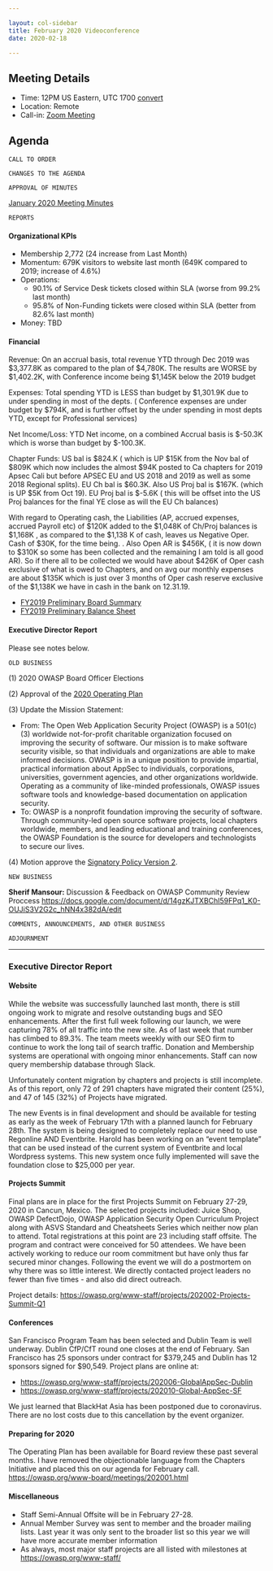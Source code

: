 ```yaml
---

layout: col-sidebar
title: February 2020 Videoconference
date: 2020-02-18

---
```


## Meeting Details
- Time: 12PM US Eastern, UTC 1700 [convert](https://www.timeanddate.com/worldclock/meetingdetails.html?year=2020&month=2&day=18&hour=17&min=0&sec=0&p1=16&p2=919&p3=78&p4=136&p5=137&p6=176&p7=179)
- Location: Remote
- Call-in: [Zoom Meeting](https://zoom.us/j/675935446)

## Agenda

```
CALL TO ORDER
```
<!--
Board Members
- Gary Robinson, Grant Ongers, Martin Knobloch, Owen Pendlebury, Richard Greenberg, Sherif Mansour, Vandana Verma Sehgal

Guests
Mike McCamon, Tom Pappas, Dawn Aitken, Emily Berman, Harold Blankenship, Lisa Jones, Sibah Poede, Kelly Santalucia
-->

```
CHANGES TO THE AGENDA
```

```
APPROVAL OF MINUTES
```
[January 2020 Meeting Minutes](/www-board/minutes/202001)

```
REPORTS
```
#### Organizational KPIs
- Membership 2,772 (24 increase from Last Month)
- Momentum: 679K visitors to website last month (649K compared to 2019; increase of 4.6%)
- Operations:
  - 90.1% of Service Desk tickets closed within SLA (worse from 99.2% last month)
  - 95.8% of Non-Funding tickets were closed within SLA (better from 82.6% last month)
- Money: TBD

#### Financial

Revenue:  On an accrual basis, total revenue YTD through Dec 2019 was $3,377.8K  as compared to the plan of $4,780K.  The results are WORSE by $1,402.2K, with Conference income being $1,145K below the 2019 budget

Expenses: Total spending YTD is LESS than budget by $1,301.9K due to under spending in most of the depts. ( Conference expenses are under budget by $794K, and is further offset by the under spending in most depts YTD, except for Professional services)

Net Income/Loss:  YTD Net income, on a combined Accrual basis is $-50.3K which is worse than budget by  $-100.3K. 

Chapter Funds: US bal is $824.K ( which is UP $15K from the Nov bal of $809K which now includes the almost $94K posted to Ca chapters for 2019 Apsec Cali but before APSEC EU and US 2018 and 2019 as well as some 2018 Regional splits).  EU Ch bal is $60.3K.  Also US Proj bal is $167K.  (which is UP $5K from Oct 19).  EU Proj bal is $-5.6K ( this will be offset into the US Proj balances for the final YE close as will the EU Ch balances)

With regard to Operating cash, the Liabilities (AP, accrued expenses, accrued Payroll etc) of $120K added to the $1,048K of Ch/Proj balances is $1,168K , as compared to the $1,138 K of cash, leaves us Negative Oper. Cash of $30K, for the time being. .  Also Open AR is $456K, ( it is now down to $310K so some has been collected and the remaining I am told is all good AR).  So if there all to be collected we would have about $426K of Oper cash exclusive of what is owed to Chapters, and on avg our monthly expenses are about $135K which is just over 3 months of Oper cash reserve exclusive of the $1,138K we have in cash in the bank on 12.31.19. 

- [FY2019 Preliminary Board Summary](/www-board/attachments/202002-12.19-Board-summary.pdf)
- [FY2019 Preliminary Balance Sheet](/www-board/attachments/202002-12.19-Bal-Sheet-Summary.pdf)


#### Executive Director Report

Please see notes below.

```
OLD BUSINESS
```
(1) 2020 OWASP Board Officer Elections

(2) Approval of the [2020 Operating Plan](/www-staff/operating-plan/2020)

(3) Update the Mission Statement:
- From: The Open Web Application Security Project (OWASP) is a 501(c)(3) worldwide not-for-profit charitable organization focused on improving the security of software. Our mission is to make software security visible, so that individuals and organizations are able to make informed decisions. OWASP is in a unique position to provide impartial, practical information about AppSec to individuals, corporations, universities, government agencies, and other organizations worldwide. Operating as a community of like-minded professionals, OWASP issues software tools and knowledge-based documentation on application security.
- To: OWASP is a nonprofit foundation improving the security of software. Through community-led open source software projects, local chapters worldwide, members, and leading educational and training conferences, the OWASP Foundation is the source for developers and technologists to secure our lives.

(4) Motion approve the [Signatory Policy Version 2](/www-policy/operational/signatory2).


```
NEW BUSINESS
```
**Sherif Mansour:** Discussion & Feedback on OWASP Community Review Proccess https://docs.google.com/document/d/14gzKJTXBChI59FPq1_K0-OUJiS3V2G2c_hNN4x382dA/edit

```
COMMENTS, ANNOUNCEMENTS, AND OTHER BUSINESS
```

```
ADJOURNMENT
```

***

### Executive Director Report

#### Website

While the website was successfully launched last month, there is still ongoing work to migrate and resolve outstanding bugs and SEO enhancements. After the first full week following our launch, we were capturing 78% of all traffic into the new site. As of last week that number has climbed to 89.3%. The team meets weekly with our SEO firm to continue to work the long tail of search traffic. Donation and Membership systems are operational with ongoing minor enhancements. Staff can now query membership database through Slack.

Unfortunately content migration by chapters and projects is still incomplete. As of this report, only 72 of 291 chapters have migrated their content (25%), and 47 of 145 (32%) of Projects have migrated. 

The new Events is in final development and should be available for testing as early as the week of February 17th with a planned launch for February 28th. The system is being designed to completely replace our need to use Regonline AND Eventbrite. Harold has been working on an “event template” that can be used instead of the current system of Eventbrite and local Wordpress systems. This new system once fully implemented will save the foundation close to $25,000 per year.

#### Projects Summit

Final plans are in place for the first Projects Summit on February 27-29, 2020 in Cancun, Mexico. The selected projects included: Juice Shop, OWASP DefectDojo, OWASP Application Security Open Curriculum Project along with ASVS Standard and Cheatsheets Series which neither now plan to attend. Total registrations at this point are 23 including staff offsite. The program and contract were conceived for 50 attendees.  We have been actively working to reduce our room commitment but have only thus far secured minor changes. Following the event we will do a postmortem on why there was so little interest.  We directly contacted project leaders no fewer than five times - and also did direct outreach.

Project details: https://owasp.org/www-staff/projects/202002-Projects-Summit-Q1

#### Conferences

San Francisco Program Team has been selected and Dublin Team is well underway. Dublin CfP/CfT round one closes at the end of February. San Francisco has 25 sponsors under contract for $379,245 and Dublin has 12 sponsors signed for $90,549. Project plans are online at:

- https://owasp.org/www-staff/projects/202006-GlobalAppSec-Dublin
- https://owasp.org/www-staff/projects/202010-Global-AppSec-SF

We just learned that BlackHat Asia has been postponed due to coronavirus. There are no lost costs due to this cancellation by the event organizer.

#### Preparing for 2020

The Operating Plan has been available for Board review these past several months. I have removed the objectionable language from the Chapters Initiative and placed this on our agenda for February call. https://owasp.org/www-board/meetings/202001.html

#### Miscellaneous

- Staff Semi-Annual Offsite will be in February 27-28.
- Annual Member Survey was sent to member and the broader mailing lists. Last year it was only sent to the broader list so this year we will have more accurate member information
- As always, most major staff projects are all listed with milestones at https://owasp.org/www-staff/
